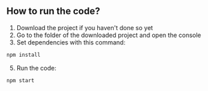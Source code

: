 ## How to run the code?
1. <a onclick="document.getElementById(':r7e:--label').onclick">Download the project if you haven't done so yet</a>
2. Go to the folder of the downloaded project and open the console
3. Set dependencies with this command:
```txt
npm install
```
5. Run the code:
```txt
npm start
```
